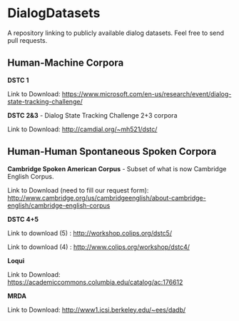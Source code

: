# DialogDatasets
A repository linking to publicly available dialog datasets. Feel free to send pull requests.


## Human-Machine Corpora

**DSTC 1**

Link to Download: https://www.microsoft.com/en-us/research/event/dialog-state-tracking-challenge/

**DSTC 2&3** - Dialog State Tracking Challenge 2+3 corpora

Link to Download: http://camdial.org/~mh521/dstc/


## Human-Human Spontaneous Spoken Corpora

**Cambridge Spoken American Corpus** - Subset of what is now Cambridge English Corpus.

Link to Download (need to fill our request form): http://www.cambridge.org/us/cambridgeenglish/about-cambridge-english/cambridge-english-corpus

**DSTC 4+5**

Link to download (5) : http://workshop.colips.org/dstc5/

Link to download (4) : http://www.colips.org/workshop/dstc4/

**Loqui**

Link to Download: https://academiccommons.columbia.edu/catalog/ac:176612

**MRDA**

Link to Download: http://www1.icsi.berkeley.edu/~ees/dadb/

